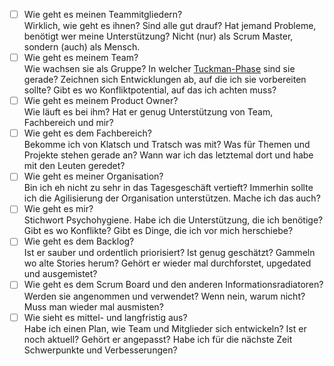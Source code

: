 * [ ] Wie geht es meinen Teammitgliedern?  
Wirklich, wie geht es ihnen? Sind alle gut drauf? Hat jemand Probleme, benötigt wer meine Unterstützung? Nicht (nur) als Scrum Master, sondern (auch) als Mensch.
* [ ] Wie geht es meinem Team?  
Wie wachsen sie als Gruppe? In welcher [Tuckman-Phase](https://en.wikipedia.org/wiki/Tuckman%27s_stages_of_group_development) sind sie gerade? Zeichnen sich Entwicklungen ab, auf die ich sie vorbereiten sollte? Gibt es wo Konfliktpotential, auf das ich achten muss?
* [ ] Wie geht es meinem Product Owner?  
Wie läuft es bei ihm? Hat er genug Unterstützung von Team, Fachbereich und mir?
* [ ] Wie geht es dem Fachbereich?  
Bekomme ich von Klatsch und Tratsch was mit? Was für Themen und Projekte stehen gerade an? Wann war ich das letztemal dort und habe mit den Leuten geredet?
* [ ] Wie geht es meiner Organisation?  
Bin ich eh nicht zu sehr in das Tagesgeschäft vertieft? Immerhin sollte ich die Agilisierung der Organisation unterstützen. Mache ich das auch?
* [ ] Wie geht es mir?  
Stichwort Psychohygiene. Habe ich die Unterstützung, die ich benötige? Gibt es wo Konflikte? Gibt es Dinge, die ich vor mich herschiebe?
* [ ] Wie geht es dem Backlog?  
Ist er sauber und ordentlich priorisiert? Ist genug geschätzt? Gammeln wo alte Stories herum? Gehört er wieder mal durchforstet, upgedated und ausgemistet?
* [ ] Wie geht es dem Scrum Board und den anderen Informationsradiatoren?  
Werden sie angenommen und verwendet? Wenn nein, warum nicht? Muss man wieder mal ausmisten?
* [ ] Wie sieht es mittel- und langfristig aus?  
Habe ich einen Plan, wie Team und Mitglieder sich entwickeln? Ist er noch aktuell? Gehört er angepasst? Habe ich für die nächste Zeit Schwerpunkte und Verbesserungen?
